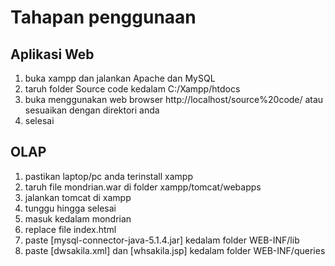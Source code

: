 # Tahapan penggunaan

## Aplikasi Web
1. buka xampp dan jalankan Apache dan MySQL
2. taruh folder Source code kedalam C:/Xampp/htdocs
3. buka menggunakan web browser http://localhost/source%20code/ atau sesuaikan dengan direktori anda
4. selesai

## OLAP
1. pastikan laptop/pc anda terinstall xampp
2. taruh file mondrian.war di folder xampp/tomcat/webapps
3. jalankan tomcat di xampp
4. tunggu hingga selesai
5. masuk kedalam mondrian
6. replace file index.html
7. paste [mysql-connector-java-5.1.4.jar] kedalam folder WEB-INF/lib 
8. paste [dwsakila.xml] dan [whsakila.jsp] kedalam folder WEB-INF/queries
